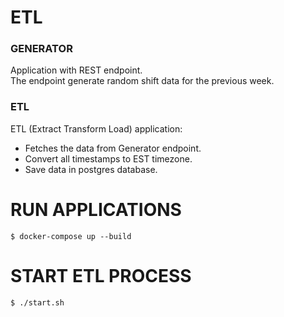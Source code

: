 # ETL
### GENERATOR 
  
  Application with REST endpoint. <br />
  The endpoint generate random shift data for the previous week.

### ETL
  
  ETL (Extract Transform Load) application: 
  * Fetches the data from Generator endpoint.
  * Convert all timestamps  to EST timezone.
  * Save data in postgres database.
  
# RUN APPLICATIONS
```
$ docker-compose up --build
```
# START ETL PROCESS
```
$ ./start.sh
```
